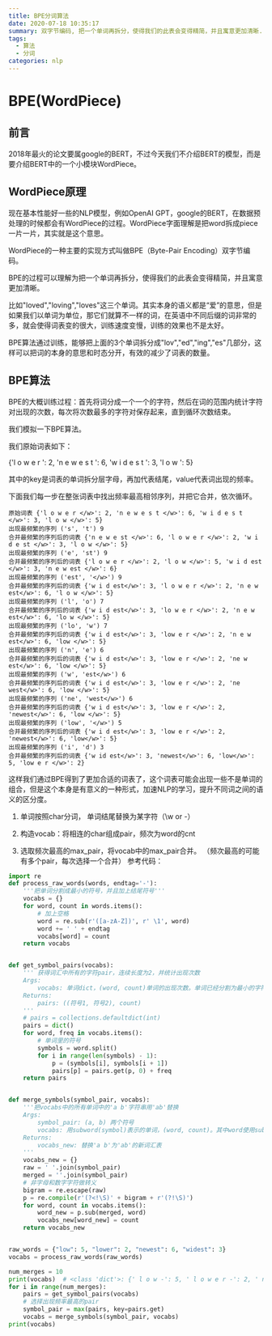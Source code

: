 ```yaml
---
title: BPE分词算法
date: 2020-07-18 10:35:17
summary: 双字节编码, 把一个单词再拆分，使得我们的此表会变得精简，并且寓意更加清晰.
tags:
  - 算法
  - 分词
categories: nlp
---
```


# BPE(WordPiece)

##  前言

2018年最火的论文要属google的BERT，不过今天我们不介绍BERT的模型，而是要介绍BERT中的一个小模块WordPiece。

##  WordPiece原理

现在基本性能好一些的NLP模型，例如OpenAI GPT，google的BERT，在数据预处理的时候都会有WordPiece的过程。WordPiece字面理解是把word拆成piece一片一片，其实就是这个意思。

WordPiece的一种主要的实现方式叫做BPE（Byte-Pair Encoding）双字节编码。

BPE的过程可以理解为把一个单词再拆分，使得我们的此表会变得精简，并且寓意更加清晰。

比如"loved","loving","loves"这三个单词。其实本身的语义都是“爱”的意思，但是如果我们以单词为单位，那它们就算不一样的词，在英语中不同后缀的词非常的多，就会使得词表变的很大，训练速度变慢，训练的效果也不是太好。

BPE算法通过训练，能够把上面的3个单词拆分成"lov","ed","ing","es"几部分，这样可以把词的本身的意思和时态分开，有效的减少了词表的数量。

## BPE算法

BPE的大概训练过程：首先将词分成一个一个的字符，然后在词的范围内统计字符对出现的次数，每次将次数最多的字符对保存起来，直到循环次数结束。

我们模拟一下BPE算法。

我们原始词表如下：

{'l o w e r ': 2, 'n e w e s t ': 6, 'w i d e s t ': 3, 'l o w ': 5}

其中的key是词表的单词拆分层字母，再加代表结尾，value代表词出现的频率。

下面我们每一步在整张词表中找出频率最高相邻序列，并把它合并，依次循环。

```
原始词表 {'l o w e r </w>': 2, 'n e w e s t </w>': 6, 'w i d e s t </w>': 3, 'l o w </w>': 5}
出现最频繁的序列 ('s', 't') 9
合并最频繁的序列后的词表 {'n e w e st </w>': 6, 'l o w e r </w>': 2, 'w i d e st </w>': 3, 'l o w </w>': 5}
出现最频繁的序列 ('e', 'st') 9
合并最频繁的序列后的词表 {'l o w e r </w>': 2, 'l o w </w>': 5, 'w i d est </w>': 3, 'n e w est </w>': 6}
出现最频繁的序列 ('est', '</w>') 9
合并最频繁的序列后的词表 {'w i d est</w>': 3, 'l o w e r </w>': 2, 'n e w est</w>': 6, 'l o w </w>': 5}
出现最频繁的序列 ('l', 'o') 7
合并最频繁的序列后的词表 {'w i d est</w>': 3, 'lo w e r </w>': 2, 'n e w est</w>': 6, 'lo w </w>': 5}
出现最频繁的序列 ('lo', 'w') 7
合并最频繁的序列后的词表 {'w i d est</w>': 3, 'low e r </w>': 2, 'n e w est</w>': 6, 'low </w>': 5}
出现最频繁的序列 ('n', 'e') 6
合并最频繁的序列后的词表 {'w i d est</w>': 3, 'low e r </w>': 2, 'ne w est</w>': 6, 'low </w>': 5}
出现最频繁的序列 ('w', 'est</w>') 6
合并最频繁的序列后的词表 {'w i d est</w>': 3, 'low e r </w>': 2, 'ne west</w>': 6, 'low </w>': 5}
出现最频繁的序列 ('ne', 'west</w>') 6
合并最频繁的序列后的词表 {'w i d est</w>': 3, 'low e r </w>': 2, 'newest</w>': 6, 'low </w>': 5}
出现最频繁的序列 ('low', '</w>') 5
合并最频繁的序列后的词表 {'w i d est</w>': 3, 'low e r </w>': 2, 'newest</w>': 6, 'low</w>': 5}
出现最频繁的序列 ('i', 'd') 3
合并最频繁的序列后的词表 {'w id est</w>': 3, 'newest</w>': 6, 'low</w>': 5, 'low e r </w>': 2}
```

这样我们通过BPE得到了更加合适的词表了，这个词表可能会出现一些不是单词的组合，但是这个本身是有意义的一种形式，加速NLP的学习，提升不同词之间的语义的区分度。

1. 单词按照char分词， 单词结尾替换为某字符（\w or -）

2. 构造vocab：将相连的char组成pair，频次为word的cnt

3. 选取频次最高的max_pair，将vocab中的max_pair合并。 （频次最高的可能有多个pair，每次选择一个合并）
    参考代码：

```python
import re
def process_raw_words(words, endtag='-'):
    '''把单词分割成最小的符号，并且加上结尾符号'''
    vocabs = {}
    for word, count in words.items():
        # 加上空格
        word = re.sub(r'([a-zA-Z])', r' \1', word)
        word += ' ' + endtag
        vocabs[word] = count
    return vocabs


def get_symbol_pairs(vocabs):
    ''' 获得词汇中所有的字符pair，连续长度为2，并统计出现次数
    Args:
        vocabs: 单词dict，(word, count)单词的出现次数。单词已经分割为最小的字符
    Returns:
        pairs: ((符号1, 符号2), count)
    '''
    # pairs = collections.defaultdict(int)
    pairs = dict()
    for word, freq in vocabs.items():
        # 单词里的符号
        symbols = word.split()
        for i in range(len(symbols) - 1):
            p = (symbols[i], symbols[i + 1])
            pairs[p] = pairs.get(p, 0) + freq
    return pairs


def merge_symbols(symbol_pair, vocabs):
    '''把vocabs中的所有单词中的'a b'字符串用'ab'替换
    Args:
        symbol_pair: (a, b) 两个符号
        vocabs: 用subword(symbol)表示的单词，(word, count)。其中word使用subword空格分割
    Returns:
        vocabs_new: 替换'a b'为'ab'的新词汇表
    '''
    vocabs_new = {}
    raw = ' '.join(symbol_pair)
    merged = ''.join(symbol_pair)
    # 非字母和数字字符做转义
    bigram = re.escape(raw)
    p = re.compile(r'(?<!\S)' + bigram + r'(?!\S)')
    for word, count in vocabs.items():
        word_new = p.sub(merged, word)
        vocabs_new[word_new] = count
    return vocabs_new


raw_words = {"low": 5, "lower": 2, "newest": 6, "widest": 3}
vocabs = process_raw_words(raw_words)

num_merges = 10
print(vocabs)  # <class 'dict'>: {' l o w -': 5, ' l o w e r -': 2, ' n e w e s t -': 6, ' w i d e s t -': 3}
for i in range(num_merges):
    pairs = get_symbol_pairs(vocabs)
    # 选择出现频率最高的pair
    symbol_pair = max(pairs, key=pairs.get)
    vocabs = merge_symbols(symbol_pair, vocabs)
print(vocabs)
```

